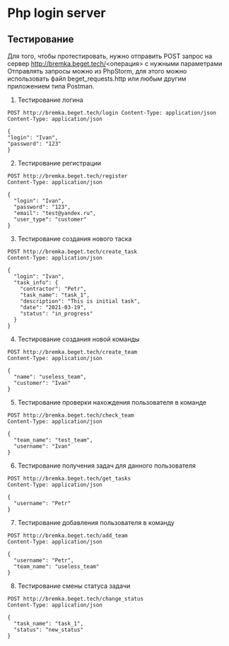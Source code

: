 # Php login server

## Тестирование
Для того, чтобы протестировать, нужно отправить POST запрос на сервер http://bremka.beget.tech/<операция> с нужными параметрами  
Отправлять запросы можно из PhpStorm, для этого можно использовать файл beget_requests.http или любым другим приложением типа Postman.
1. Тестирование логина
```http request
POST http://bremka.beget.tech/login Content-Type: application/json
Content-Type: application/json

{
"login": "Ivan",
"password": "123"
}
```

2. Тестирование регистрации
```http request
POST http://bremka.beget.tech/register
Content-Type: application/json

{
  "login": "Ivan",
  "password": "123",
  "email": "test@yandex.ru",
  "user_type": "customer"
}
```

3. Тестирование создания нового таска
```http request
POST http://bremka.beget.tech/create_task
Content-Type: application/json

{
  "login": "Ivan",
  "task_info": {
    "contractor": "Petr",
    "task_name": "task_1",
    "description": "This is initial task",
    "date": "2021-03-19",
    "status": "in_progress"
  }
}
```

4. Тестирование создания новой команды
```http request
POST http://bremka.beget.tech/create_team
Content-Type: application/json

{
  "name": "useless_team",
  "customer": "Ivan"
}
```

5. Тестирование проверки нахождения пользователя в команде
```http request
POST http://bremka.beget.tech/check_team
Content-Type: application/json

{
  "team_name": "test_team",
  "username": "Ivan"
}
```

6. Тестирование получения задач для данного пользователя
```http request
POST http://bremka.beget.tech/get_tasks
Content-Type: application/json

{
  "username": "Petr"
}
```

7. Тестирование добавления пользователя в команду
```http request
POST http://bremka.beget.tech/add_team
Content-Type: application/json

{
  "username": "Petr",
  "team_name": "useless_team"
}
```

8. Тестирование смены статуса задачи
```http request
POST http://bremka.beget.tech/change_status
Content-Type: application/json

{
  "task_name": "task_1",
  "status": "new_status"
}
```